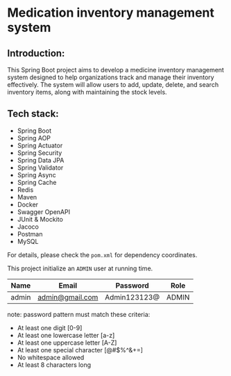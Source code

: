 # Medication inventory management system

## Introduction:
This Spring Boot project aims to develop a medicine inventory management system designed to 
help organizations track and manage their inventory effectively.
The system will allow users to add, update, 
delete, and search inventory items, along with maintaining the stock levels.

## Tech stack:
+ Spring Boot
+ Spring AOP
+ Spring Actuator
+ Spring Security
+ Spring Data JPA
+ Spring Validator
+ Spring Async
+ Spring Cache
+ Redis
+ Maven
+ Docker
+ Swagger OpenAPI
+ JUnit & Mockito
+ Jacoco
+ Postman
+ MySQL

For details, please check the `pom.xml` for dependency coordinates.

This project initialize an `ADMIN` user at running time.

| Name  | Email           | Password     | Role  |
|-------|-----------------|--------------|-------|
| admin | admin@gmail.com | Admin123123@ | ADMIN |

note: password pattern must match these criteria:
- At least one digit [0-9]
- At least one lowercase letter [a-z]
- At least one uppercase letter [A-Z]
- At least one special character [@#$%^&+=]
- No whitespace allowed
- At least 8 characters long




